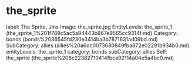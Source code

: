 # the_sprite

label: The Sprite, Jinx
Image: the_sprite.jpg
EntityLevels: the_sprite_1 (the_sprite_1%201f789c5ac5a84443b867e9565cc9314f.md)
Category: bonds (bonds%2036545fd230e3414ba3b7871631ad09bd.md)
SubCategory: allies (allies%20a6dc0073680849fba872e02291b934b0.md)
entityLevels: the_sprite_1
category: bonds
subCategory: allies
Self: the_sprite (the_sprite%208c22382710414fbca92114a04e5a4bc0.md)

[](Untitled%20c00bb8f196e04a4d94497b395280e96b.md)